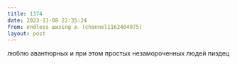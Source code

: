 ```yaml
---
title: 1374
date: 2023-11-08 22:35:24
from: endless шизing ⍼ (channel1162404975)
layout: post
---
```


люблю авантюрных и при этом простых незамороченных людей пиздец
